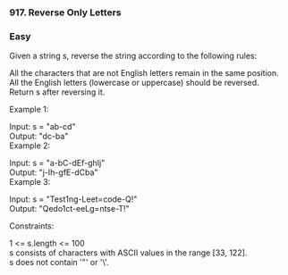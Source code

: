 ### 917. Reverse Only Letters
### Easy

Given a string s, reverse the string according to the following rules:<br>

All the characters that are not English letters remain in the same position.<br>
All the English letters (lowercase or uppercase) should be reversed.<br>
Return s after reversing it.<br>

 

Example 1:<br>

Input: s = "ab-cd"<br>
Output: "dc-ba"<br>
Example 2:<br>

Input: s = "a-bC-dEf-ghIj"<br>
Output: "j-Ih-gfE-dCba"<br>
Example 3:<br>

Input: s = "Test1ng-Leet=code-Q!"<br>
Output: "Qedo1ct-eeLg=ntse-T!"<br>
 

Constraints:<br>

1 <= s.length <= 100<br>
s consists of characters with ASCII values in the range [33, 122].<br>
s does not contain '\"' or '\\'.<br>
